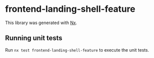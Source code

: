 # frontend-landing-shell-feature

This library was generated with [Nx](https://nx.dev).

## Running unit tests

Run `nx test frontend-landing-shell-feature` to execute the unit tests.
